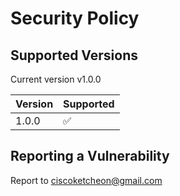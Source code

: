 # Security Policy

## Supported Versions

Current version v1.0.0

| Version | Supported          |
| ------- | ------------------ |
| 1.0.0   | :white_check_mark: |

## Reporting a Vulnerability

Report to ciscoketcheon@gmail.com
